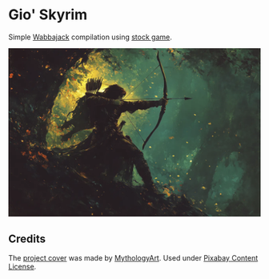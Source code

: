 # Gio' Skyrim

Simple [Wabbajack](https://www.wabbajack.org/) compilation using [stock game](https://wiki.wabbajack.org/modlist_author_documentation/Keeping%20the%20Game%20Folder%20clean.html#stock-game).

![cover](docs/images/cover.webp)

## Credits

The [project cover](https://pixabay.com/illustrations/robin-hood-mythology-archer-warrior-9185548/) was made by [MythologyArt](https://pixabay.com/users/mythologyart-34077399/). Used under [Pixabay Content License](https://pixabay.com/service/license-summary/).
